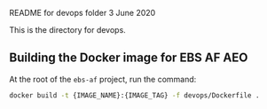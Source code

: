 README for devops folder
3 June 2020

This is the directory for devops.

## Building the Docker image for EBS AF AEO

At the root of the `ebs-af` project, run the command:

``` bash
docker build -t {IMAGE_NAME}:{IMAGE_TAG} -f devops/Dockerfile .
```  
